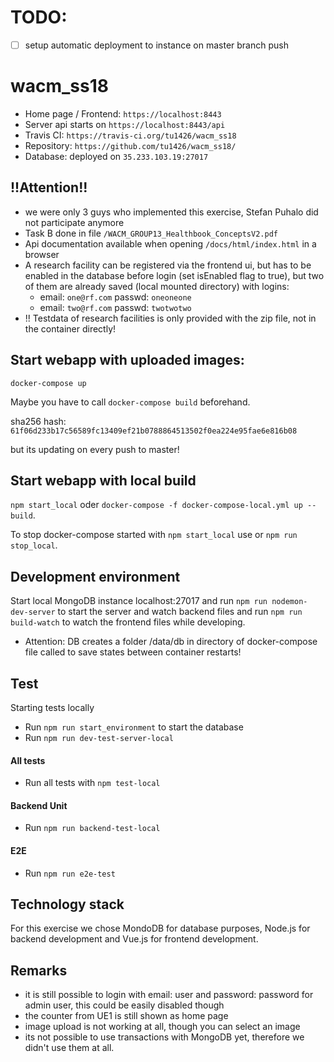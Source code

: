 # TODO:
- [  ] setup automatic deployment to instance on master branch push

# wacm_ss18
- Home page / Frontend: ``https://localhost:8443``
- Server api starts on ``https://localhost:8443/api``
- Travis CI: `https://travis-ci.org/tu1426/wacm_ss18`
- Repository: `https://github.com/tu1426/wacm_ss18/`
- Database: deployed on `35.233.103.19:27017`

## !!Attention!!
- we were only 3 guys who implemented this exercise, Stefan Puhalo did not participate anymore
- Task B done in file ``/WACM_GROUP13_Healthbook_ConceptsV2.pdf``
- Api documentation available when opening ``/docs/html/index.html`` in a browser
- A research facility can be registered via the frontend ui, but has to be enabled in the database before login (set isEnabled flag to true), but two of them are already saved (local mounted directory) with logins:
    - email: ``one@rf.com`` passwd: ``oneoneone``
    - email: ``two@rf.com`` passwd: ``twotwotwo``
- !! Testdata of research facilities is only provided with the zip file, not in the container directly!

## Start webapp with uploaded images:
`docker-compose up`

Maybe you have to call `docker-compose build` beforehand.

sha256 hash: 
`61f06d233b17c56589fc13409ef21b0788864513502f0ea224e95fae6e816b08`

but its updating on every push to master!

## Start webapp with local build
`npm start_local` oder `docker-compose -f docker-compose-local.yml up --build`.

To stop docker-compose started with `npm start_local` use or `npm run stop_local`.

## Development environment
Start local MongoDB instance localhost:27017 and run `npm run nodemon-dev-server` to start the server and watch backend files and run `npm run build-watch` to watch the frontend files while developing.
- Attention: DB creates a folder /data/db in directory of docker-compose file called to save states between container restarts!

## Test
Starting tests locally
- Run `npm run start_environment` to start the database
- Run `npm run dev-test-server-local`

#### All tests
- Run all tests with `npm test-local`

#### Backend Unit
- Run `npm run backend-test-local`

#### E2E
- Run `npm run e2e-test`

## Technology stack
For this exercise we chose MondoDB for database purposes, Node.js for backend development and Vue.js for frontend development.

## Remarks
- it is still possible to login with email: user and password: password for admin user, this could be easily disabled though
- the counter from UE1 is still shown as home page
- image upload is not working at all, though you can select an image
- its not possible to use transactions with MongoDB yet, therefore we didn't use them at all.